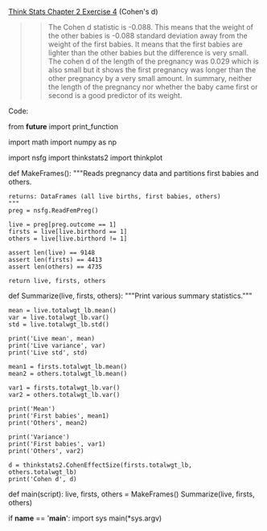[Think Stats Chapter 2 Exercise 4](http://greenteapress.com/thinkstats2/html/thinkstats2003.html#toc24) (Cohen's d)

>> The Cohen d statistic is -0.088. This means that the weight of the other babies is -0.088 standard deviation away from the weight of the first babies. It means that the first babies are lighter than the other babies but the difference is very small. The cohen d of the length of the pregnancy was 0.029 which is also small but it shows the first pregnancy was longer than the other pregnancy by a very small amount. In summary, neither the length of the pregnancy nor whether the baby came first or second is a good predictor of its weight. 


Code:

from __future__ import print_function

import math
import numpy as np

import nsfg
import thinkstats2
import thinkplot


def MakeFrames():
    """Reads pregnancy data and partitions first babies and others.

    returns: DataFrames (all live births, first babies, others)
    """
    preg = nsfg.ReadFemPreg()

    live = preg[preg.outcome == 1]
    firsts = live[live.birthord == 1]
    others = live[live.birthord != 1]

    assert len(live) == 9148
    assert len(firsts) == 4413
    assert len(others) == 4735

    return live, firsts, others


def Summarize(live, firsts, others):
    """Print various summary statistics."""

    mean = live.totalwgt_lb.mean()
    var = live.totalwgt_lb.var()
    std = live.totalwgt_lb.std()

    print('Live mean', mean)
    print('Live variance', var)
    print('Live std', std)

    mean1 = firsts.totalwgt_lb.mean()
    mean2 = others.totalwgt_lb.mean()

    var1 = firsts.totalwgt_lb.var()
    var2 = others.totalwgt_lb.var()

    print('Mean')
    print('First babies', mean1)
    print('Others', mean2)

    print('Variance')
    print('First babies', var1)
    print('Others', var2)

    d = thinkstats2.CohenEffectSize(firsts.totalwgt_lb, others.totalwgt_lb)
    print('Cohen d', d)


def main(script):
    live, firsts, others = MakeFrames()
    Summarize(live, firsts, others)


if __name__ == '__main__':
    import sys
    main(*sys.argv)




